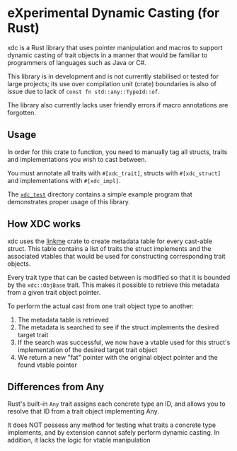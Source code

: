 # eXperimental Dynamic Casting (for Rust)

xdc is a Rust library that uses pointer manipulation and macros to support dynamic casting of trait objects in a manner that would be familiar to programmers of languages such as Java or C#.

This library is in development and is not currently stabilised or tested for large projects; its use over compilation
unit (crate) boundaries is also of issue due to lack of `const fn std::any::TypeId::of`. 

The library also currently lacks user friendly errors if macro annotations are forgotten.

## Usage

In order for this crate to function, you need to manually tag all structs, traits and implementations you wish to cast between.

You must annotate all traits with `#[xdc_trait]`, structs with `#[xdc_struct]` and implementations with `#[xdc_impl]`.

The [`xdc_test`](./xdc_test) directory contains a simple example program that demonstrates proper usage of this library.

## How XDC works

xdc uses the [linkme](https://github.com/dtolnay/linkme) crate to create metadata table for every cast-able struct. This table contains a list of traits the struct implements and the associated vtables that would be used for constructing corresponding trait objects.

Every trait type that can be casted between is modified so that it is bounded by the `xdc::ObjBase` trait. This makes it possible to retrieve this metadata from a given trait object pointer.

To perform the actual cast from one trait object type to another:

1. The metadata table is retrieved
2. The metadata is searched to see if the struct implements the desired target trait
3. If the search was successful, we now have a vtable used for this struct's implementation of the desired target trait object
4. We return a new "fat" pointer with the original object pointer and the found vtable pointer

## Differences from Any

Rust's built-in `Any` trait assigns each concrete type an ID, and allows you to resolve that ID from a trait object implementing Any.

It does NOT possess any method for testing what traits a concrete type implements, and by extension cannot safely perform dynamic casting.
In addition, it lacks the logic for vtable manipulation
